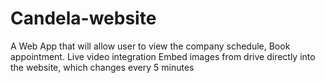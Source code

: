 # Candela-website
A Web App that will allow user to view the company schedule, Book appointment.
Live video integration
Embed images from drive directly into the website, which changes every 5 minutes
